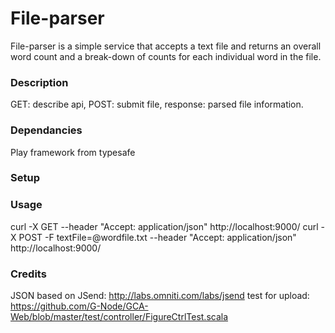 # File-parser
File-parser is a simple service that accepts a text file and returns an overall word count and a break-down of counts for each individual word in the file.

### Description
GET: describe api, 
      POST: submit file, response: parsed file information. 
      
### Dependancies
Play framework from typesafe

### Setup

### Usage
curl -X GET --header "Accept: application/json" http://localhost:9000/
curl -X POST -F textFile=@wordfile.txt --header "Accept: application/json" http://localhost:9000/
      
### Credits
JSON based on JSend: http://labs.omniti.com/labs/jsend
test for upload: https://github.com/G-Node/GCA-Web/blob/master/test/controller/FigureCtrlTest.scala
